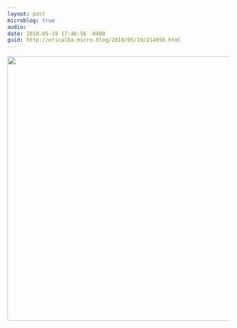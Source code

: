 ```yaml
---
layout: post
microblog: true
audio: 
date: 2018-05-19 17:46:56 -0400
guid: http://ericalba.micro.blog/2018/05/19/214656.html
---
```



<img src="http://micro.ericalba.com/uploads/2018/2e69c26416.jpg" width="600" height="600" />
